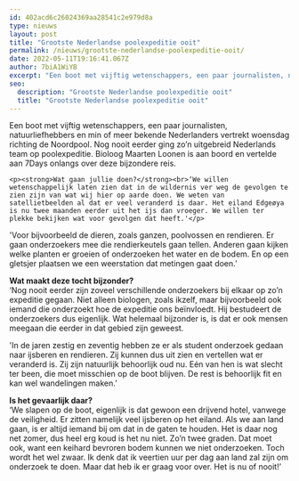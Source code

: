 ```yaml
---
id: 402acd6c26024369aa28541c2e979d8a
type: nieuws
layout: post
title: "Grootste Nederlandse poolexpeditie ooit"
permalink: /nieuws/grootste-nederlandse-poolexpeditie-ooit/
date: 2022-05-11T19:16:41.067Z
author: 7biA1WiYB
excerpt: "Een boot met vijftig wetenschappers, een paar journalisten, natuurliefhebbers en min of meer bekende Nederlanders vertrekt woensdag richting de Noordpool. Nog nooit eerder ging zo’n uitgebreid Nederlands team op poolexpeditie. Bioloog Maarten Loonen is aan boord en vertelde aan 7Days onlangs over deze bijzondere reis.   "
seo:
  description: "Grootste Nederlandse poolexpeditie ooit"
  title: "Grootste Nederlandse poolexpeditie ooit"
---
```

Een boot met vijftig wetenschappers, een paar journalisten, natuurliefhebbers en min of meer bekende Nederlanders vertrekt woensdag richting de Noordpool. Nog nooit eerder ging zo’n uitgebreid Nederlands team op poolexpeditie. Bioloog Maarten Loonen is aan boord en vertelde aan 7Days onlangs over deze bijzondere reis.   

    <p><strong>Wat gaan jullie doen?</strong><br>‘We willen wetenschappelijk laten zien dat in de wildernis ver weg de gevolgen te zien zijn van wat wij hier op aarde doen. We weten van satellietbeelden al dat er veel veranderd is daar. Het eiland Edgeøya is nu twee maanden eerder uit het ijs dan vroeger. We willen ter plekke bekijken wat voor gevolgen dat heeft.'</p>
<p>'Voor bijvoorbeeld de dieren, zoals ganzen, poolvossen en rendieren. Er gaan onderzoekers mee die rendierkeutels gaan tellen. Anderen gaan kijken welke planten er groeien of onderzoeken het water en de bodem. En op een gletsjer plaatsen we een weerstation dat metingen gaat doen.’</p>
<p><strong>Wat maakt deze tocht bijzonder?</strong><br>‘Nog nooit eerder zijn zoveel verschillende onderzoekers bij elkaar op zo’n expeditie gegaan. Niet alleen biologen, zoals ikzelf, maar bijvoorbeeld ook iemand die onderzoekt hoe de expeditie ons beïnvloedt. Hij bestudeert de onderzoekers dus eigenlijk. Wat helemaal bijzonder is, is dat er ook mensen meegaan die eerder in dat gebied zijn geweest. </p>
<p>'In de jaren zestig en zeventig hebben ze er als student onderzoek gedaan naar ijsberen en rendieren. Zij kunnen dus uit zien en vertellen wat er veranderd is. Zij zijn natuurlijk behoorlijk oud nu. Eén van hen is wat slecht ter been, die moet misschien op de boot blijven. De rest is behoorlijk fit en kan wel wandelingen maken.’</p>
<p><strong>Is het gevaarlijk daar?</strong><br>‘We slapen op de boot, eigenlijk is dat gewoon een drijvend hotel, vanwege de veiligheid. Er zitten namelijk veel ijsberen op het eiland. Als we aan land gaan, is er altijd iemand bij om dat in de gaten te houden. Het is daar nog net zomer, dus heel erg koud is het nu niet. Zo’n twee graden. Dat moet ook, want een keihard bevroren bodem kunnen we niet onderzoeken. Toch wordt het wel zwaar. Ik denk dat ik veertien uur per dag aan land zal zijn om onderzoek te doen. Maar dat heb ik er graag voor over. Het is nu of nooit!’</p>  
